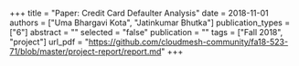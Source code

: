 +++
title = "Paper: Credit Card Defaulter Analysis"
date = 2018-11-01
authors = ["Uma Bhargavi Kota", "Jatinkumar Bhutka"]
publication_types = ["6"]
abstract = ""
selected = "false"
publication = ""
tags = ["Fall 2018", "project"]
url_pdf = "https://github.com/cloudmesh-community/fa18-523-71/blob/master/project-report/report.md"
+++

